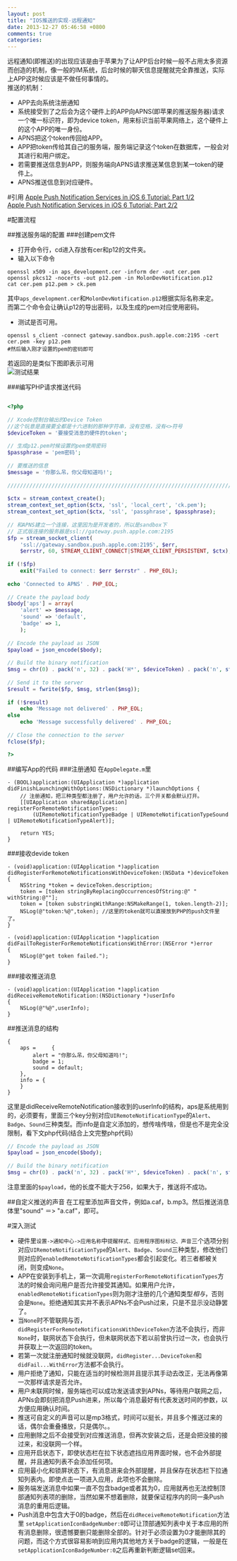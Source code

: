 ```yaml
---
layout: post
title: "IOS推送的实现-远程通知"
date: 2013-12-27 05:46:58 +0800
comments: true
categories: 
---
```

远程通知(即推送)的出现应该是由于苹果为了让APP后台时候一般不占用太多资源而创造的机制，像一般的IM系统，后台时候的聊天信息提醒就完全靠推送，实际上APP这时候应该是不做任何事情的。   
推送的机制：   

* APP去向系统注册通知
* 系统接受到了之后会为这个硬件上的APP向APNS(即苹果的推送服务器)请求一个唯一标识符，即为device token，用来标识当前苹果网络上，这个硬件上的这个APP的唯一身份。
* APNS把这个token传回给APP。
* APP把token传给其自己的服务端，服务端记录这个token在数据库，一般会对其进行和用户绑定。
* 若需要推送信息到APP，则服务端向APNS请求推送某信息到某一token的硬件上。
* APNS推送信息到对应硬件。

#引用
[Apple Push Notification Services in iOS 6 Tutorial: Part 1/2](http://www.raywenderlich.com/32960/apple-push-notification-services-in-ios-6-tutorial-part-1)   
[Apple Push Notification Services in iOS 6 Tutorial: Part 2/2](http://www.raywenderlich.com/32963/apple-push-notification-services-in-ios-6-tutorial-part-2)

#配置流程

##推送服务端的配置
###创建pem文件   
* 打开命令行，cd进入存放有cer和p12的文件夹。
* 输入以下命令   

```	
openssl x509 -in aps_development.cer -inform der -out cer.pem 
openssl pkcs12 -nocerts -out p12.pem -in MolonDevNotification.p12
cat cer.pem p12.pem > ck.pem

```
其中`aps_development.cer`和`MolonDevNotification.p12`根据实际名称来定。   
而第二个命令会让确认p12的导出密码，以及生成的pem对应使用密码。   

* 测试是否可用。

```
openssl s_client -connect gateway.sandbox.push.apple.com:2195 -cert cer.pem -key p12.pem 
#然后输入刚才设置的pem的密码即可
```
若返回的是类似下图即表示可用   
![测试结果](/img/20131227/QQ20131227-40.png)   
 
###编写PHP请求推送代码

```php

<?php  
  
// Xcode控制台输出的Device Token
//这个玩意是直接要全都是十六进制的那种字符串，没有空格，没有<>符号
$deviceToken = '要接受消息的硬件的token';  
  
// 生成p12.pem时候设置的pem使用密码  
$passphrase = 'pem密码';  
  
// 要推送的信息
$message = '你那么吊，你父母知道吗!';  
  
////////////////////////////////////////////////////////////////////////////////  
  
$ctx = stream_context_create();  
stream_context_set_option($ctx, 'ssl', 'local_cert', 'ck.pem');  
stream_context_set_option($ctx, 'ssl', 'passphrase', $passphrase);  
  
// 和APNS建立一个连接，这里因为是开发者的，所以是sandbox下
// 正式版连接的服务器是ssl://gateway.push.apple.com:2195
$fp = stream_socket_client(  
    'ssl://gateway.sandbox.push.apple.com:2195', $err,  
    $errstr, 60, STREAM_CLIENT_CONNECT|STREAM_CLIENT_PERSISTENT, $ctx);  
  
if (!$fp)  
    exit("Failed to connect: $err $errstr" . PHP_EOL);  
  
echo 'Connected to APNS' . PHP_EOL;  
  
// Create the payload body  
$body['aps'] = array(  
    'alert' => $message,  
    'sound' => 'default',
    'badge' => 1,
    );  
  
// Encode the payload as JSON  
$payload = json_encode($body);  
  
// Build the binary notification  
$msg = chr(0) . pack('n', 32) . pack('H*', $deviceToken) . pack('n', strlen($payload)) . $payload;  
  
// Send it to the server  
$result = fwrite($fp, $msg, strlen($msg));  
  
if (!$result)  
    echo 'Message not delivered' . PHP_EOL;  
else  
    echo 'Message successfully delivered' . PHP_EOL;  
  
// Close the connection to the server  
fclose($fp);  

?>

```

##编写App的代码
###注册通知
在`AppDelegate.m`里
```objc
- (BOOL)application:(UIApplication *)application didFinishLaunchingWithOptions:(NSDictionary *)launchOptions {
	// 注册通知，把三种类型都注册了，用户允许的话，三个开关都会默认打开。
	[[UIApplication sharedApplication] registerForRemoteNotificationTypes:
		(UIRemoteNotificationTypeBadge | UIRemoteNotificationTypeSound | UIRemoteNotificationTypeAlert)];
 
    return YES;
}
```

###接收devide token
```objc
- (void)application:(UIApplication *)application didRegisterForRemoteNotificationsWithDeviceToken:(NSData *)deviceToken
{
    NSString *token = deviceToken.description;
    token = [token stringByReplacingOccurrencesOfString:@" " withString:@""];
    token = [token substringWithRange:NSMakeRange(1, token.length-2)];
    NSLog(@"token:%@",token); //这里的token就可以直接放到PHP的push文件里了。
}

- (void)application:(UIApplication *)application didFailToRegisterForRemoteNotificationsWithError:(NSError *)error
{
    NSLog(@"get token failed.");
}
```

###接收推送消息

```objc
- (void)application:(UIApplication *)application didReceiveRemoteNotification:(NSDictionary *)userInfo
{
    NSLog(@"%@",userInfo);
}
```

##推送消息的结构
```
{
    aps =     {
        alert = "你那么吊，你父母知道吗!";
        badge = 1;
        sound = default;
    },
    info = {
    }
}
```
这里是didReceiveRemoteNotification接收到的userInfo的结构，aps是系统用到的，必须要有，里面三个key分别对应`UIRemoteNotificationType`的`Alert`、`Badge`、`Sound`三种类型。而info是自定义添加的，想传啥传啥，但是也不是完全没限制，看下文php代码(结合上文完整php代码)

```php
// Encode the payload as JSON  
$payload = json_encode($body);  
  
// Build the binary notification  
$msg = chr(0) . pack('n', 32) . pack('H*', $deviceToken) . pack('n', strlen($payload)) . $payload;  
```
注意里面的`$payload`，他的长度不能大于256，如果大于，推送将不成功。

##自定义推送的声音
在工程里添加声音文件，例如a.caf，b.mp3。然后推送消息体里"sound" ＝> "a.caf"，即可。

#深入测试   
   * 硬件里`设置->通知中心->应用名称`中`提醒样式、应用程序图标标记、声音`三个选项分别对应`UIRemoteNotificationType`的`Alert`、`Badge`、`Sound`三种类型，修改他们则对应的`enabledRemoteNotificationTypes`都会引起变化。若三者都被关闭，则变成`None`。
   * APP在安装到手机上，第一次调用`registerForRemoteNotificationTypes`方法的时候会询问用户是否允许接受其通知。如果用户允许，`enabledRemoteNotificationTypes`则为刚才注册的几个通知类型*相与*，否则会是`None`。拒绝通知其实并不表示APNs不会Push过来，只是不显示没动静罢了。
   * 当`None`时不管联网与否，`didRegisterForRemoteNotificationsWithDeviceToken`方法不会执行，而非`None`时，联网状态下会执行，但未联网状态下若以前曾执行过一次，也会执行并获取上一次返回的token。
   * 若第一次就注册通知时候就没联网，`didRegister...DeviceToken`和 `didFail...WithError`方法都不会执行。
   * 用户拒绝了通知，只能在适当的时候检测并且提示其手动去改正，无法再像第一次那样请求是否允许。
   * 用户未联网时候，服务端也可以成功发送请求到APNs，等待用户联网之后，APNs会即刻把消息Push进来，所以每个消息最好有代表发送时间的参数，以方便应用确认时间。
   * 推送可自定义的声音可以是mp3格式，时间可以挺长，并且多个推送过来的话，偶尔会重叠播放，只是偶尔。。
   * 应用删除之后不会接受到对应推送消息，但再次安装之后，还是会把没接的接过来，和没联网一个样。
   * 应用开启状态下，即使状态栏在拉下状态遮挡应用界面时候，也不会外部提醒，并且通知列表不会添加任何项。
   * 应用最小化和锁屏状态下，有消息进来会外部提醒，并且保存在状态栏下拉通知列表内。即使点击一项进入应用，此项也不会删除。
   * 服务端发送消息中如果一直不包含badge或者其为0，应用就再也无法控制顶部通知列表项的删除，当然如果不想着删除，就要保证程序内的同一条Push消息的重用后逻辑。
   * Push消息中包含大于0的badge，然后在`didReceiveRemoteNotification`方法里  `setApplicationIconBadgeNumber:0`即可让顶部通知列表中关于本应用的所有消息删除，很遗憾要删只能删除全部的。针对于必须设置为0才能删除其的问题，而这个方式很容易影响到应用内其他地方关于badge的逻辑，一般是在`setApplicationIconBadgeNumber:0`之后再重新判断逻辑set回来。


